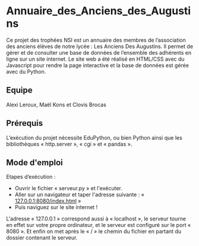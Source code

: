 # Annuaire_des_Anciens_des_Augustins

Ce projet des trophées NSI est un annuaire des membres de l’association des anciens élèves de notre lycée : Les Anciens Des Augustins. Il permet de gérer et de consulter une base de données de l’ensemble des adhérents en ligne sur un site internet. Le site web a été réalisé en HTML/CSS avec du Javascript pour
rendre la page interactive et la base de données est gérée avec du Python.


## Equipe

Alexi Leroux, Maël Kons et Clovis Brocas


## Prérequis

L’exécution du projet nécessite EduPython, ou bien Python ainsi que les bibliothèques « http.server », « cgi » et « pandas ».


## Mode d'emploi

Etapes d’exécution :
- Ouvrir le fichier « serveur.py » et l'exécuter.
- Aller sur un navigateur et taper l'adresse suivante : « [127.0.0.1:8080/index.html](127.0.0.1:8080/index.html) »
- Puis naviguez sur le site internet !

L'adresse « 127.0.0.1 » correspond aussi à « localhost », le serveur tourne en effet sur
votre propre ordinateur, et le serveur est configuré sur le port « 8080 ». Et enfin on met
après le « / » le chemin du fichier en partant du dossier contenant le serveur.
